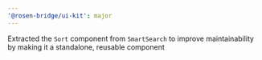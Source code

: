 ```yaml
---
'@rosen-bridge/ui-kit': major
---
```


Extracted the `Sort` component from `SmartSearch` to improve maintainability by making it a standalone, reusable component
